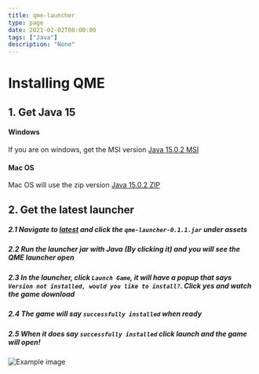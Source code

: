 ```yaml
---
title: qme-launcher
type: page
date: 2021-02-02T00:00:00
tags: ["Java"]
description: "None"
---
```


# Installing QME

## 1. Get Java 15

#### Windows

If you are on windows, get the MSI version
[Java 15.0.2 MSI](https://developers.redhat.com/download-manager/file/java-15-openjdk-jre-15.0.2.7-1.windows.redhat.x86_64.msi)

#### Mac OS

Mac OS will use the zip version
[Java 15.0.2 ZIP](https://developers.redhat.com/download-manager/file/java-15-openjdk-jre-15.0.2.7-1.windows.redhat.x86_64.zip)

## 2. Get the latest launcher

##### 2.1 Navigate to [latest](https://github.com/qmegame/qme-launcher/releases/latest) and click the `qme-launcher-0.1.1.jar` under assets

##### 2.2 Run the launcher jar with Java (By clicking it) and you will see the QME launcher open

##### 2.3 In the launcher, click `Launch Game`, it will have a popup that says `Version not installed, would you like to install?`. Click yes and watch the game download

##### 2.4 The game will say `successfully installed` when ready

##### 2.5 When it does say `successfully installed` click launch and the game will open!

![Example image](https://github.com/qmegame/qme-launcher/blob/master/qme-launcher-screenshot.png?raw=true)
